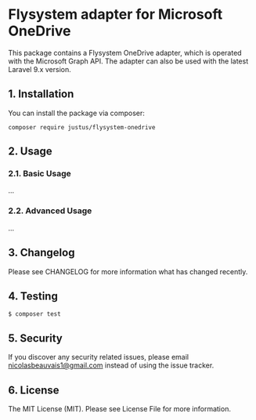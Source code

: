 # Flysystem adapter for Microsoft OneDrive
This package contains a Flysystem OneDrive adapter, which is operated with the Microsoft Graph API.
The adapter can also be used with the latest Laravel 9.x version.

## 1. Installation
You can install the package via composer:

`composer require justus/flysystem-onedrive`

## 2. Usage
### 2.1. Basic Usage
...

### 2.2. Advanced Usage
...

## 3. Changelog
Please see CHANGELOG for more information what has changed recently.

## 4. Testing
`$ composer test`

## 5. Security
If you discover any security related issues, please email nicolasbeauvais1@gmail.com instead of using the issue tracker.

## 6. License
The MIT License (MIT). Please see License File for more information.
